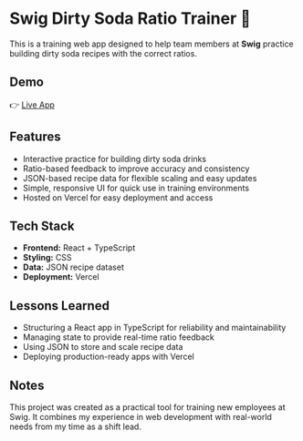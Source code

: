 # Swig Dirty Soda Ratio Trainer 🥤

This is a training web app designed to help team members at **Swig** practice building dirty soda recipes with the correct ratios.  

## Demo
👉 [Live App](https://swig-trainer-dg2eskrgv-laurenbrackmans-projects.vercel.app)

## Features
- Interactive practice for building dirty soda drinks
- Ratio-based feedback to improve accuracy and consistency
- JSON-based recipe data for flexible scaling and easy updates
- Simple, responsive UI for quick use in training environments
- Hosted on Vercel for easy deployment and access

## Tech Stack
- **Frontend:** React + TypeScript  
- **Styling:** CSS  
- **Data:** JSON recipe dataset  
- **Deployment:** Vercel  

## Lessons Learned
- Structuring a React app in TypeScript for reliability and maintainability  
- Managing state to provide real-time ratio feedback  
- Using JSON to store and scale recipe data  
- Deploying production-ready apps with Vercel  

## Notes
This project was created as a practical tool for training new employees at Swig. It combines my experience in web development with real-world needs from my time as a shift lead.  
